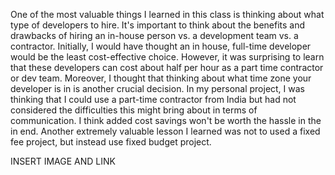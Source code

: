 One of the most valuable things I learned in this class is thinking about what type of developers to hire. It's important to think about the benefits and drawbacks of hiring an in-house person vs. a development team vs. a contractor. Initially, I would have thought an in house, full-time developer would be the least cost-effective choice. However, it was surprising to learn that these developers can cost about half per hour as a part time contractor or dev team. Moreover, I thought that thinking about what time zone your developer is in is another crucial decision. In my personal project, I was thinking that I could use a part-time contractor from India but had not considered the difficulties this might bring about in terms of communication. I think added cost savings won't be worth the hassle in the in end. Another extremely valuable lesson I learned was not to used a fixed fee project, but instead use fixed budget project. 

INSERT IMAGE AND LINK



